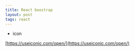 ```yaml
---
title: React boostrap
layout: post
tags: react
---
```


* icon

[https://useiconic.com/open/](https://useiconic.com/open/)